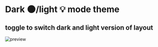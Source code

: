 # Dark 🌑/light 💡 mode theme

## toggle to switch dark and light version of layout

![preview](https://github.com/pajlotapps/dark-light-mode-theme?branch=master&filepath=preview.png?raw=true)
